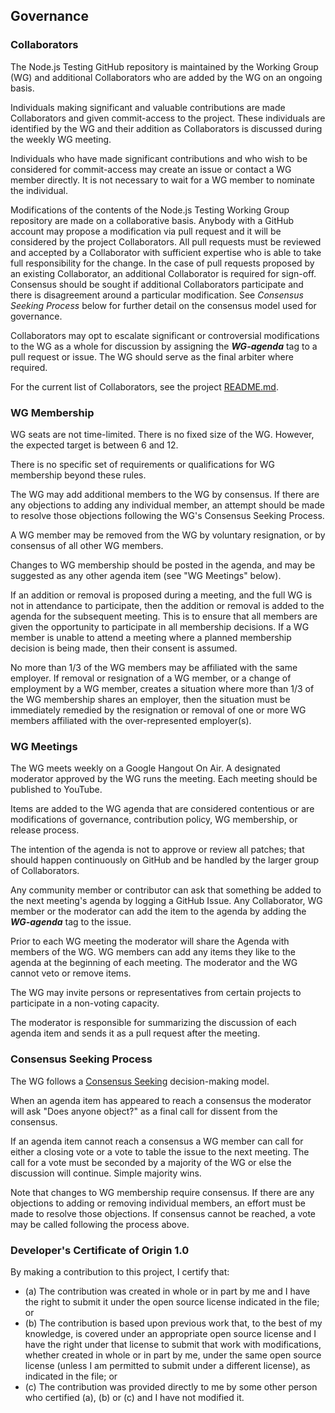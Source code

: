## Governance

### Collaborators

The Node.js Testing GitHub repository is maintained by the Working Group (WG)
and additional Collaborators who are added by the WG on an ongoing basis.

Individuals making significant and valuable contributions are made Collaborators
and given commit-access to the project. These individuals are identified by the
WG and their addition as Collaborators is discussed during the weekly WG
meeting.

Individuals who have made significant contributions and who wish to be
considered for commit-access may create an issue or contact a WG member
directly. It is not necessary to wait for a WG member to nominate the
individual.

Modifications of the contents of the Node.js Testing Working Group repository
are made on a collaborative basis. Anybody with a GitHub account may propose a
modification via pull request and it will be considered by the project
Collaborators. All pull requests must be reviewed and accepted by a Collaborator
with sufficient expertise who is able to take full responsibility for the
change. In the case of pull requests proposed by an existing Collaborator, an
additional Collaborator is required for sign-off. Consensus should be sought if
additional Collaborators participate and there is disagreement around a
particular modification. See _Consensus Seeking Process_ below for further
detail on the consensus model used for governance.

Collaborators may opt to escalate significant or controversial modifications to
the WG as a whole for discussion by assigning the ***WG-agenda*** tag to a pull
request or issue. The WG should serve as the final arbiter where required.

For the current list of Collaborators, see the project [README.md][].

### WG Membership

WG seats are not time-limited.  There is no fixed size of the WG. However, the
expected target is between 6 and 12.

There is no specific set of requirements or qualifications for WG membership
beyond these rules.

The WG may add additional members to the WG by consensus. If there are any
objections to adding any individual member, an attempt should be made to resolve
those objections following the WG's Consensus Seeking Process.

A WG member may be removed from the WG by voluntary resignation, or by consensus
of all other WG members.

Changes to WG membership should be posted in the agenda, and may be suggested as
any other agenda item (see "WG Meetings" below).

If an addition or removal is proposed during a meeting, and the full WG is not
in attendance to participate, then the addition or removal is added to the
agenda for the subsequent meeting.  This is to ensure that all members are given
the opportunity to participate in all membership decisions.  If a WG member is
unable to attend a meeting where a planned membership decision is being made,
then their consent is assumed.

No more than 1/3 of the WG members may be affiliated with the same employer.  If
removal or resignation of a WG member, or a change of employment by a WG member,
creates a situation where more than 1/3 of the WG membership shares an employer,
then the situation must be immediately remedied by the resignation or removal of
one or more WG members affiliated with the over-represented employer(s).

### WG Meetings

The WG meets weekly on a Google Hangout On Air. A designated moderator
approved by the WG runs the meeting. Each meeting should be
published to YouTube.

Items are added to the WG agenda that are considered contentious or
are modifications of governance, contribution policy, WG membership,
or release process.

The intention of the agenda is not to approve or review all patches;
that should happen continuously on GitHub and be handled by the larger
group of Collaborators.

Any community member or contributor can ask that something be added to
the next meeting's agenda by logging a GitHub Issue. Any Collaborator,
WG member or the moderator can add the item to the agenda by adding
the ***WG-agenda*** tag to the issue.

Prior to each WG meeting the moderator will share the Agenda with
members of the WG. WG members can add any items they like to the
agenda at the beginning of each meeting. The moderator and the WG
cannot veto or remove items.

The WG may invite persons or representatives from certain projects to
participate in a non-voting capacity.

The moderator is responsible for summarizing the discussion of each
agenda item and sends it as a pull request after the meeting.

### Consensus Seeking Process

The WG follows a [Consensus Seeking][] decision-making model.

When an agenda item has appeared to reach a consensus the moderator
will ask "Does anyone object?" as a final call for dissent from the
consensus.

If an agenda item cannot reach a consensus a WG member can call for
either a closing vote or a vote to table the issue to the next
meeting. The call for a vote must be seconded by a majority of the WG
or else the discussion will continue. Simple majority wins.

Note that changes to WG membership require consensus. If there are any
objections to adding or removing individual members, an effort must be
made to resolve those objections. If consensus cannot be reached, a
vote may be called following the process above.

### Developer's Certificate of Origin 1.0

By making a contribution to this project, I certify that:

* (a) The contribution was created in whole or in part by me and I
  have the right to submit it under the open source license indicated
  in the file; or
* (b) The contribution is based upon previous work that, to the best
  of my knowledge, is covered under an appropriate open source license
  and I have the right under that license to submit that work with
  modifications, whether created in whole or in part by me, under the
  same open source license (unless I am permitted to submit under a
  different license), as indicated in the file; or
* (c) The contribution was provided directly to me by some other
  person who certified (a), (b) or (c) and I have not modified it.

[Consensus Seeking]: http://en.wikipedia.org/wiki/Consensus-seeking_decision-making
[README.md]: ./README.md#current-project-team-members